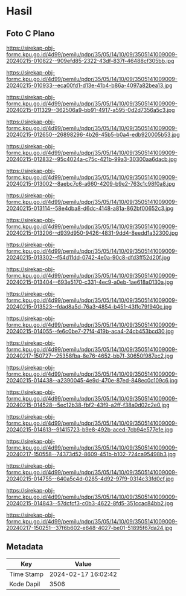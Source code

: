 # Hasil

## Foto C Plano

https://sirekap-obj-formc.kpu.go.id/4d99/pemilu/pdpr/35/05/14/10/09/3505141009009-20240215-010822--909efd85-2322-43df-837f-46488cf305bb.jpg

https://sirekap-obj-formc.kpu.go.id/4d99/pemilu/pdpr/35/05/14/10/09/3505141009009-20240215-010933--eca00fd1-d13e-41b4-b86a-4097a82bea13.jpg

https://sirekap-obj-formc.kpu.go.id/4d99/pemilu/pdpr/35/05/14/10/09/3505141009009-20240215-011329--362506a9-bb91-4917-a595-0d2d7356a5c3.jpg

https://sirekap-obj-formc.kpu.go.id/4d99/pemilu/pdpr/35/05/14/10/09/3505141009009-20240215-012650--26898296-4b26-45b5-b0a4-edb920005b53.jpg

https://sirekap-obj-formc.kpu.go.id/4d99/pemilu/pdpr/35/05/14/10/09/3505141009009-20240215-012832--95c4024a-c75c-421b-99a3-30300aa6dacb.jpg

https://sirekap-obj-formc.kpu.go.id/4d99/pemilu/pdpr/35/05/14/10/09/3505141009009-20240215-013002--8aebc7c6-a660-4209-b9e2-763c1c98f0a8.jpg

https://sirekap-obj-formc.kpu.go.id/4d99/pemilu/pdpr/35/05/14/10/09/3505141009009-20240215-013114--58e4dba8-d6dc-4148-a81a-862bf00652c3.jpg

https://sirekap-obj-formc.kpu.go.id/4d99/pemilu/pdpr/35/05/14/10/09/3505141009009-20240215-013206--d939d950-9426-4831-9dd4-8eedd1a32300.jpg

https://sirekap-obj-formc.kpu.go.id/4d99/pemilu/pdpr/35/05/14/10/09/3505141009009-20240215-013302--f54d11dd-0742-4e0a-90c8-dfd3ff52d20f.jpg

https://sirekap-obj-formc.kpu.go.id/4d99/pemilu/pdpr/35/05/14/10/09/3505141009009-20240215-013404--693e5170-c331-4ec9-a0eb-1ae618a0130a.jpg

https://sirekap-obj-formc.kpu.go.id/4d99/pemilu/pdpr/35/05/14/10/09/3505141009009-20240215-013523--fdad8a5d-76a3-4854-b451-43ffc79f940c.jpg

https://sirekap-obj-formc.kpu.go.id/4d99/pemilu/pdpr/35/05/14/10/09/3505141009009-20240215-014055--fe6c0be7-27f4-419b-aca4-24cb453bcd30.jpg

https://sirekap-obj-formc.kpu.go.id/4d99/pemilu/pdpr/35/05/14/10/09/3505141009009-20240217-150727--25358fba-8e76-4652-bb7f-30650f987ec2.jpg

https://sirekap-obj-formc.kpu.go.id/4d99/pemilu/pdpr/35/05/14/10/09/3505141009009-20240215-014438--a2390045-4e9d-470e-87ed-848ec0c109c6.jpg

https://sirekap-obj-formc.kpu.go.id/4d99/pemilu/pdpr/35/05/14/10/09/3505141009009-20240215-014528--5ec12b38-fbf2-43f9-a2ff-f38a0d02c2e0.jpg

https://sirekap-obj-formc.kpu.go.id/4d99/pemilu/pdpr/35/05/14/10/09/3505141009009-20240215-014613--91415723-b9e8-492b-aced-7cb94e577e1e.jpg

https://sirekap-obj-formc.kpu.go.id/4d99/pemilu/pdpr/35/05/14/10/09/3505141009009-20240217-150558--74373d52-8609-451b-b102-724ca95498b3.jpg

https://sirekap-obj-formc.kpu.go.id/4d99/pemilu/pdpr/35/05/14/10/09/3505141009009-20240215-014755--640a5c4d-0285-4d92-97f9-0314c33fd0cf.jpg

https://sirekap-obj-formc.kpu.go.id/4d99/pemilu/pdpr/35/05/14/10/09/3505141009009-20240215-014843--57dcfcf3-c0b3-4622-8fd5-351ccac84bb2.jpg

https://sirekap-obj-formc.kpu.go.id/4d99/pemilu/pdpr/35/05/14/10/09/3505141009009-20240217-150251--37f6b602-e648-4027-be01-51895f67da24.jpg


## Metadata

| Key        | Value               |
| ---------- | ------------------- |
| Time Stamp | 2024-02-17 16:02:42 |
| Kode Dapil | 3506                |



